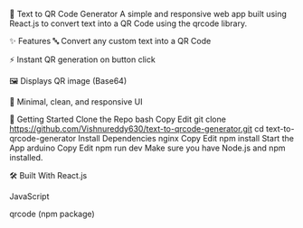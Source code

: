 📱 Text to QR Code Generator
A simple and responsive web app built using React.js to convert text into a QR Code using the qrcode library.

✨ Features
🔤 Convert any custom text into a QR Code

⚡ Instant QR generation on button click

🖼️ Displays QR image (Base64)

🎨 Minimal, clean, and responsive UI

🚀 Getting Started
Clone the Repo
bash
Copy
Edit
git clone https://github.com/Vishnureddy630/text-to-qrcode-generator.git
cd text-to-qrcode-generator
Install Dependencies
nginx
Copy
Edit
npm install
Start the App
arduino
Copy
Edit
npm run dev
Make sure you have Node.js and npm installed.

🛠️ Built With
React.js

JavaScript

qrcode (npm package)
